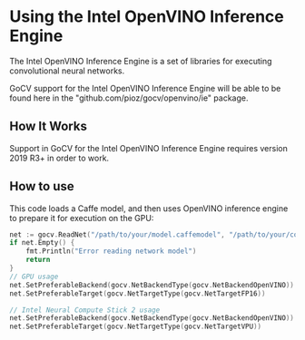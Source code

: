 # Using the Intel OpenVINO Inference Engine

The Intel OpenVINO Inference Engine is a set of libraries for executing convolutional neural networks.

GoCV support for the Intel OpenVINO Inference Engine will be able to be found here in the "github.com/pioz/gocv/openvino/ie" package.

## How It Works

Support in GoCV for the Intel OpenVINO Inference Engine requires version 2019 R3+ in order to work.

## How to use

This code loads a Caffe model, and then uses OpenVINO inference engine to prepare it for execution on the GPU:

```go
net := gocv.ReadNet("/path/to/your/model.caffemodel", "/path/to/your/config.proto")
if net.Empty() {
    fmt.Println("Error reading network model")
    return
}
// GPU usage
net.SetPreferableBackend(gocv.NetBackendType(gocv.NetBackendOpenVINO))
net.SetPreferableTarget(gocv.NetTargetType(gocv.NetTargetFP16))

// Intel Neural Compute Stick 2 usage
net.SetPreferableBackend(gocv.NetBackendType(gocv.NetBackendOpenVINO))
net.SetPreferableTarget(gocv.NetTargetType(gocv.NetTargetVPU))
```
